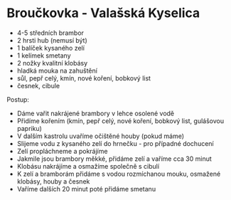 # Broučkovka - Valašská Kyselica

* 4-5 středních brambor
* 2 hrsti hub (nemusí být)
* 1 balíček kysaného zelí
* 1 kelímek smetany
* 2 nožky kvalitní klobásy
* hladká mouka na zahuštění
* sůl, pepř celý, kmín, nové koření, bobkový list
* česnek, cibule

Postup:

* Dáme vařit nakrájené brambory v lehce osolené vodě
* Přidíme kořením (kmín, pepř celý, nové koření, bobkový list, gulášovou papriku)
* V dalším kastrolu uvaříme očištěné houby (pokud máme)
* Slijeme vodu z kysaného zelí do hrnečku - pro případné dochucení
* Zelí propláchneme a pokrájíme
* Jakmile jsou brambory měkké, přidáme zelí a vaříme cca 30 minut
* Klobásu nakrájíme a osmažíme společně s cibulí
* K zelí a bramborám přidáme s vodou rozmíchanou mouku, osmažené klobásy, houby a česnek
* Vaříme dalších 20 minut poté přidáme smetanu
